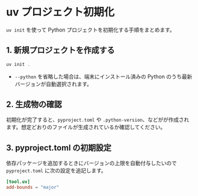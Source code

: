 # uv プロジェクト初期化

`uv init` を使って Python プロジェクトを初期化する手順をまとめます。

## 1. 新規プロジェクトを作成する

```powershell
uv init .
```

- `--python` を省略した場合は、端末にインストール済みの Python のうち最新バージョンが自動選択されます。


## 2. 生成物の確認

初期化が完了すると、`pyproject.toml` や `.python-version`、などがが作成されます。想定どおりのファイルが生成されているか確認してください。

## 3. pyproject.toml の初期設定

依存パッケージを追加するときにバージョンの上限を自動付与したいので`pyproject.toml` に次の設定を追記します。

```toml
[tool.uv]
add-bounds = "major"
```

